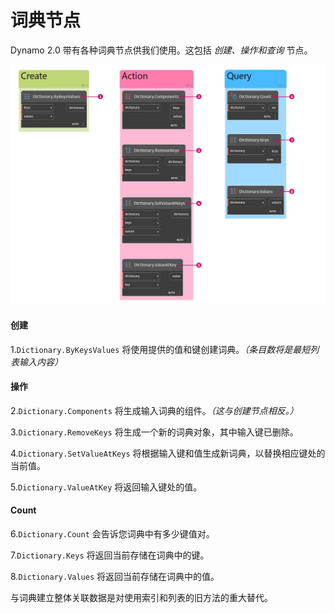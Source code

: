 # 词典节点

Dynamo 2.0 带有各种词典节点供我们使用。这包括 _创建、操作和查询_ 节点。

![](<../images/5-5/2/dictionary nodes - nodes.jpg>)

#### 创建

1.`Dictionary.ByKeysValues` 将使用提供的值和键创建词典。_（条目数将是最短列表输入内容）_

#### 操作

2\.`Dictionary.Components` 将生成输入词典的组件。_（这与创建节点相反。）_

3\.`Dictionary.RemoveKeys` 将生成一个新的词典对象，其中输入键已删除。

4\.`Dictionary.SetValueAtKeys` 将根据输入键和值生成新词典，以替换相应键处的当前值。

5\.`Dictionary.ValueAtKey` 将返回输入键处的值。

#### Count

6\.`Dictionary.Count` 会告诉您词典中有多少键值对。

7\.`Dictionary.Keys` 将返回当前存储在词典中的键。

8\.`Dictionary.Values` 将返回当前存储在词典中的值。

与词典建立整体关联数据是对使用索引和列表的旧方法的重大替代。
